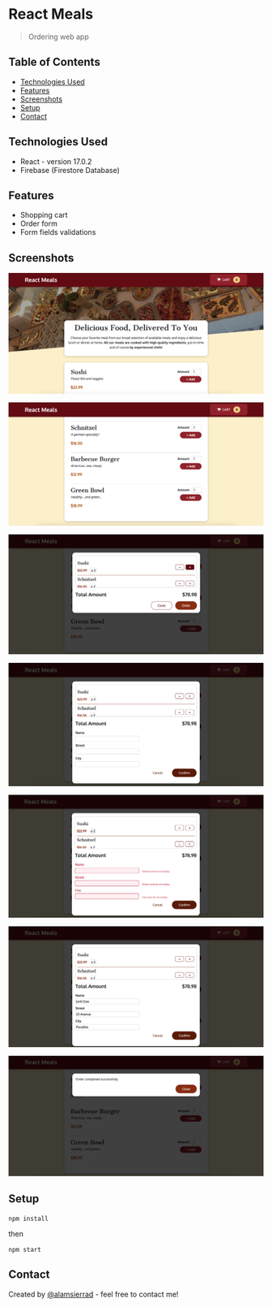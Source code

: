 # React Meals

> Ordering web app

## Table of Contents

- [Technologies Used](#technologies-used)
- [Features](#features)
- [Screenshots](#screenshots)
- [Setup](#setup)
- [Contact](#contact)

## Technologies Used

- React - version 17.0.2
- Firebase (Firestore Database)

## Features

- Shopping cart
- Order form
- Form fields validations

## Screenshots

![pic1](./pics/pic1.png)

![pic2](./pics/pic2.png)

![pic3](./pics/pic3.png)

![pic4](./pics/pic4.png)

![pic5](./pics/pic5.png)

![pic6](./pics/pic6.png)

![pic7](./pics/pic7.png)

## Setup

```
npm install
```

then

```
npm start
```

## Contact

Created by [@alamsierrad](https://www.instagram.com/alamsierrad/) - feel free to contact me!
